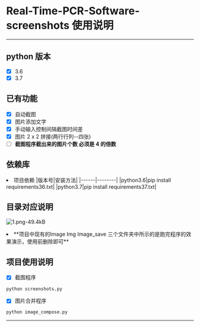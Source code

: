 # Real-Time-PCR-Software-screenshots    使用说明

---

## **python 版本**
- [x] 3.6
- [x] 3.7

## **已有功能** 
- [x] 自动截图
- [x] 图片添加文字
- [x] 手动输入控制间隔截图时间差
- [x] 图片 2 x 2 拼接(两行行列--四张)
- [ ] **截图程序截出来的图片个数 必须是 4 的倍数** 

## **依赖库**
<li> 项目依赖
|版本号|安装方法|
|------|--------|
|python3.6|pip install requirements36.txt|
|python3.7|pip install requirements37.txt|


## **目录对应说明**
![1.png-49.4kB][1]

<li> **项目中现有的Image Img Image_save 三个文件夹中所示的是跑完程序的效果演示，使用前删除即可**

## **项目使用说明**
- [x] 截图程序
```python
python screenshots.py
```

- [x] 图片合并程序
```python
python image_compose.py
```

---


  [1]: http://static.zybuluo.com/Valora/n5vd52ys5rrg28hrqlf9l551/1.png
